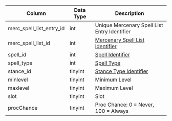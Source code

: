| Column                   | Data Type | Description                                                                             |
| ------------------------ | --------- | --------------------------------------------------------------------------------------- |
| merc_spell_list_entry_id | int       | Unique Mercenary Spell List Entry Identifier                                            |
| merc_spell_list_id       | int       | [Mercenary Spell List Identifier](merc_spell_lists.md)                                  |
| spell_id                 | int       | [Spell Identifier](spells_new.md)                                                       |
| spell_type               | int       | [Spell Type](https://eqemu.gitbook.io/server/categories/types/spell-types)              |
| stance_id                | tinyint   | [Stance Type Identifier](https://eqemu.gitbook.io/server/categories/types/stance-types) |
| minlevel                 | tinyint   | Minimum Level                                                                           |
| maxlevel                 | tinyint   | Maximum Level                                                                           |
| slot                     | tinyint   | Slot                                                                                    |
| procChance               | tinyint   | Proc Chance: 0 = Never, 100 = Always                                                    |